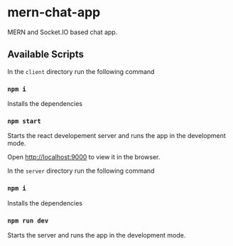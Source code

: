 # mern-chat-app

MERN and Socket.IO based chat app.

## Available Scripts

In the `client` directory run the following command

### `npm i`

Installs the dependencies

### `npm start`

Starts the react developement server and runs the app in the development mode.

Open [http://localhost:9000](http://localhost:9000) to view it in the browser.

In the `server` directory run the following command

### `npm i`

Installs the dependencies

### `npm run dev`

Starts the server and runs the app in the development mode.
